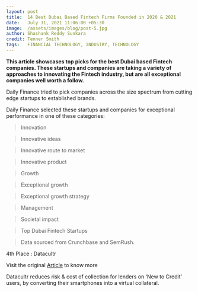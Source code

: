 ```yaml
---
layout: post
title:  14 Best Dubai Based Fintech Firms Founded in 2020 & 2021
date:   July 31, 2021 11:06:00 +05:30
image:  /assets/images/blog/post-5.jpg
author: Shashank Reddy Sunkara
credit: Tenner Smith
tags:   FINANCIAL TECHNOLOGY, INDUSTRY, TECHNOLOGY
---
```


**This article showcases top picks for the best Dubai based Fintech companies. These startups and companies are taking a variety of approaches to innovating the Fintech industry, but are all exceptional companies well worth a follow.**

Daily Finance tried to pick companies across the size spectrum from cutting edge startups to established brands.

Daily Finance selected these startups and companies for exceptional performance in one of these categories:

> Innovation

> Innovative ideas

> Innovative route to market

> Innovative product

> Growth

> Exceptional growth

> Exceptional growth strategy

> Management

> Societal impact

> Top Dubai Fintech Startups

> Data sourced from Crunchbase and SemRush.

4th Place : Datacultr

Visit the original [Article](https://df.media/14-best-dubai-based-fintech-firms-founded-in-2020-2021/) to know more

Datacultr reduces risk & cost of collection for lenders on ‘New to Credit’ users, by converting their smartphones into a virtual collateral.
